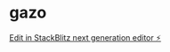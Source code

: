 # gazo

[Edit in StackBlitz next generation editor ⚡️](https://stackblitz.com/~/github.com/halc8312/gazo)